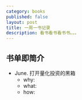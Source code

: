 ```yaml
---
category: books
published: false
layout: post
title: 一周一书记录
description: 看书看书看书书。。。
---  
```



## 
## 书单即简介

- June. 打开量化投资的黑箱
    + why:  
    + what: 
    + how:
